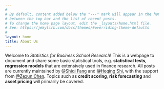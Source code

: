 ```yaml
---
#
# By default, content added below the "---" mark will appear in the home page
# between the top bar and the list of recent posts.
# To change the home page layout, edit the _layouts/home.html file.
# See: https://jekyllrb.com/docs/themes/#overriding-theme-defaults
#
layout: home
title: About Us
---
```


Welcome to *Statistics for Business School Research*! This is a webpage to document and share some basic statistical tools, e.g. **statistical tests**, **regression models** that are extensively used in finance research. All posts are currently maintained by [@Shiqi Fang](https://github.com/99Catherine99) and [@Heqing Shi](https://github.com/shiheqing), with the support from [@Zexun Chen](https://github.com/Magica-Chen). Topics such as **credit scoring**, **risk forecasting** and **asset pricing** will primarily be covered.
